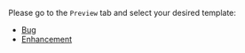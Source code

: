 Please go to the `Preview` tab and select your desired template:



* [Bug](?expand=1&template=Bug.md)
* [Enhancement](?expand=1&template=Enhancement.md)

